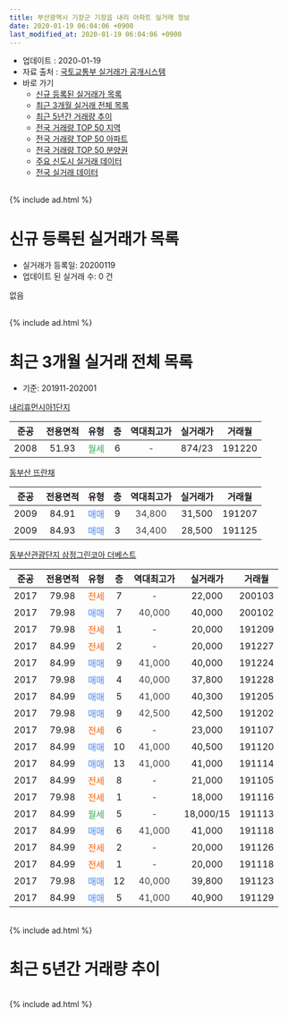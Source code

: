```yaml
---
title: 부산광역시 기장군 기장읍 내리 아파트 실거래 정보
date: 2020-01-19 06:04:06 +0900
last_modified_at: 2020-01-19 06:04:06 +0900
---
```


* 업데이트 : 2020-01-19
* 자료 출처 : [국토교통부 실거래가 공개시스템](http://rt.molit.go.kr)
* 바로 가기
    * [신규 등록된 실거래가 목록](#신규-등록된-실거래가-목록)
    * [최근 3개월 실거래 전체 목록](#최근-3개월-실거래-전체-목록)
    * [최근 5년간 거래량 추이](#최근-5년간-거래량-추이)
    * [전국 거래량 TOP 50 지역](https://apt-info.github.io/apt-trade-info/최근-3개월-전국에서-가장-거래가-많이-발생한-지역)
    * [전국 거래량 TOP 50 아파트](https://apt-info.github.io/apt-trade-info/최근-3개월-전국에서-가장-거래가-많이-발생한-아파트)
    * [전국 거래량 TOP 50 분양권](https://apt-info.github.io/apt-trade-info/최근-3개월-전국에서-가장-거래가-많이-발생한-분양권)
    * [주요 신도시 실거래 데이터](https://apt-info.github.io/apt-trade-info/주요-신도시)
    * [전국 실거래 데이터](https://apt-info.github.io/apt-trade-info/전국)
<br>
{% include ad.html %}
<br>

# 신규 등록된 실거래가 목록
* 실거래가 등록일: 20200119
* 업데이트 된 실거래 수: 0 건

없음

<br>
{% include ad.html %}
<br>

# 최근 3개월 실거래 전체 목록
* 기준: 201911-202001


[내리휴먼시아1단지](https://search.naver.com/search.naver?query=%EB%B6%80%EC%82%B0%EA%B4%91%EC%97%AD%EC%8B%9C+%EA%B8%B0%EC%9E%A5%EA%B5%B0+%EA%B8%B0%EC%9E%A5%EC%9D%8D+%EB%82%B4%EB%A6%AC+%EB%82%B4%EB%A6%AC%ED%9C%B4%EB%A8%BC%EC%8B%9C%EC%95%841%EB%8B%A8%EC%A7%80)

|준공|전용면적|유형|층|역대최고가|실거래가|거래월|
|:---:|:---:|:---:|:---:|:---:|:---:|:---:|
|2008|51.93|<span style="color:#34a853">월세</span>|6|<span style="color:#444444">-</span>|874/23|191220|

[동부산 뜨란채](https://search.naver.com/search.naver?query=%EB%B6%80%EC%82%B0%EA%B4%91%EC%97%AD%EC%8B%9C+%EA%B8%B0%EC%9E%A5%EA%B5%B0+%EA%B8%B0%EC%9E%A5%EC%9D%8D+%EB%82%B4%EB%A6%AC+%EB%8F%99%EB%B6%80%EC%82%B0+%EB%9C%A8%EB%9E%80%EC%B1%84)

|준공|전용면적|유형|층|역대최고가|실거래가|거래월|
|:---:|:---:|:---:|:---:|:---:|:---:|:---:|
|2009|84.91|<span style="color:#4285f3">매매</span>|9|<span style="color:#444444">34,800</span>|31,500|191207|
|2009|84.93|<span style="color:#4285f3">매매</span>|3|<span style="color:#444444">34,400</span>|28,500|191125|

[동부산관광단지 삼정그린코아 더베스트](https://search.naver.com/search.naver?query=%EB%B6%80%EC%82%B0%EA%B4%91%EC%97%AD%EC%8B%9C+%EA%B8%B0%EC%9E%A5%EA%B5%B0+%EA%B8%B0%EC%9E%A5%EC%9D%8D+%EB%82%B4%EB%A6%AC+%EB%8F%99%EB%B6%80%EC%82%B0%EA%B4%80%EA%B4%91%EB%8B%A8%EC%A7%80+%EC%82%BC%EC%A0%95%EA%B7%B8%EB%A6%B0%EC%BD%94%EC%95%84+%EB%8D%94%EB%B2%A0%EC%8A%A4%ED%8A%B8)

|준공|전용면적|유형|층|역대최고가|실거래가|거래월|
|:---:|:---:|:---:|:---:|:---:|:---:|:---:|
|2017|79.98|<span style="color:#ff5a00">전세</span>|7|<span style="color:#444444">-</span>|22,000|200103|
|2017|79.98|<span style="color:#4285f3">매매</span>|7|<span style="color:#444444">40,000</span>|40,000|200102|
|2017|79.98|<span style="color:#ff5a00">전세</span>|1|<span style="color:#444444">-</span>|20,000|191209|
|2017|84.99|<span style="color:#ff5a00">전세</span>|2|<span style="color:#444444">-</span>|20,000|191227|
|2017|84.99|<span style="color:#4285f3">매매</span>|9|<span style="color:#444444">41,000</span>|40,000|191224|
|2017|79.98|<span style="color:#4285f3">매매</span>|4|<span style="color:#444444">40,000</span>|37,800|191228|
|2017|84.99|<span style="color:#4285f3">매매</span>|5|<span style="color:#444444">41,000</span>|40,300|191205|
|2017|79.98|<span style="color:#4285f3">매매</span>|9|<span style="color:#444444">42,500</span>|42,500|191202|
|2017|79.98|<span style="color:#ff5a00">전세</span>|6|<span style="color:#444444">-</span>|23,000|191107|
|2017|84.99|<span style="color:#4285f3">매매</span>|10|<span style="color:#444444">41,000</span>|40,500|191120|
|2017|84.99|<span style="color:#4285f3">매매</span>|13|<span style="color:#444444">41,000</span>|41,000|191114|
|2017|84.99|<span style="color:#ff5a00">전세</span>|8|<span style="color:#444444">-</span>|21,000|191105|
|2017|79.98|<span style="color:#ff5a00">전세</span>|1|<span style="color:#444444">-</span>|18,000|191116|
|2017|84.99|<span style="color:#34a853">월세</span>|5|<span style="color:#444444">-</span>|18,000/15|191113|
|2017|84.99|<span style="color:#4285f3">매매</span>|6|<span style="color:#444444">41,000</span>|41,000|191118|
|2017|84.99|<span style="color:#ff5a00">전세</span>|2|<span style="color:#444444">-</span>|20,000|191126|
|2017|84.99|<span style="color:#ff5a00">전세</span>|1|<span style="color:#444444">-</span>|20,000|191118|
|2017|79.98|<span style="color:#4285f3">매매</span>|12|<span style="color:#444444">40,000</span>|39,800|191123|
|2017|84.99|<span style="color:#4285f3">매매</span>|5|<span style="color:#444444">41,000</span>|40,900|191129|


<br>
{% include ad.html %}
<br>

# 최근 5년간 거래량 추이


<div style="width:100%;">
    <canvas id="deal_progress" height="200"></canvas>
</div>

<script>
new Chart(document.getElementById("deal_progress"), {
    type: 'line',
    data: {
        labels: ['201501','201502','201503','201504','201505','201506','201507','201508','201509','201510','201511','201512','201601','201602','201603','201604','201605','201606','201607','201608','201609','201610','201611','201612','201701','201702','201703','201704','201705','201706','201707','201708','201709','201710','201711','201712','201801','201802','201803','201804','201805','201806','201807','201808','201809','201810','201811','201812','201901','201902','201903','201904','201905','201906','201907','201908','201909','201910','201911','201912','202001'],
        datasets: [{
            label: '매매',
            pointRadius: 1,
            data: [1, 0, 2, 0, 3, 6, 0, 2, 2, 4, 2, 1, 2, 2, 0, 1, 2, 4, 2, 3, 1, 2, 1, 0, 1, 2, 1, 1, 0, 0, 0, 2, 1, 1, 4, 2, 1, 1, 4, 1, 0, 0, 2, 1, 1, 1, 1, 0, 2, 2, 3, 2, 1, 0, 3, 1, 3, 2, 6, 5, 1],
            borderColor: "rgba(255, 201, 14, 1)",
            backgroundColor: "rgba(255, 201, 14, 0.5)",
            fill: false,
            lineTension: 0
        },{
            label: '전월세',
            pointRadius: 1,
            data: [2, 7, 0, 8, 4, 2, 4, 0, 0, 2, 1, 4, 1, 2, 3, 1, 0, 1, 0, 0, 2, 3, 4, 10, 0, 5, 1, 3, 4, 7, 11, 10, 26, 23, 21, 24, 17, 10, 6, 1, 5, 2, 3, 3, 4, 4, 6, 3, 2, 3, 6, 0, 3, 3, 6, 8, 14, 7, 6, 3, 1],
            borderColor: "rgba(0, 141, 185, 1)",
            backgroundColor: "rgba(0, 141, 185, 0.5)",
            fill: false,
            lineTension: 0
        }
        ]
    },
    options: {
        responsive: true,
        title: {
            display: false
        },
        tooltips: {
            mode: 'index',
            intersect: false
        },
        hover: {
            mode: 'nearest',
            intersect: true
        },
        scales: {
            xAxes: [{
                display: true,
                scaleLabel: {
                    display: true,
                    labelString: '년/월'
                }
            }],
            yAxes: [{
                display: true,
                ticks: {
                    suggestedMin: 0,
                },
                scaleLabel: {
                    display: true,
                    labelString: '실거래 수'
                }
            }]
        }
    }
});

</script>


<br>
{% include ad.html %}
<br>

